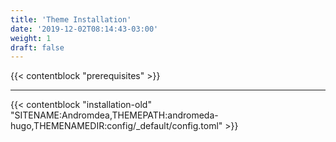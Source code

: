 ```yaml
---
title: 'Theme Installation'
date: '2019-12-02T08:14:43-03:00'
weight: 1
draft: false
---
```


{{< contentblock "prerequisites" >}}

---

{{< contentblock "installation-old" "SITENAME:Andromdea,THEMEPATH:andromeda-hugo,THEMENAMEDIR:config/_default/config.toml" >}}

